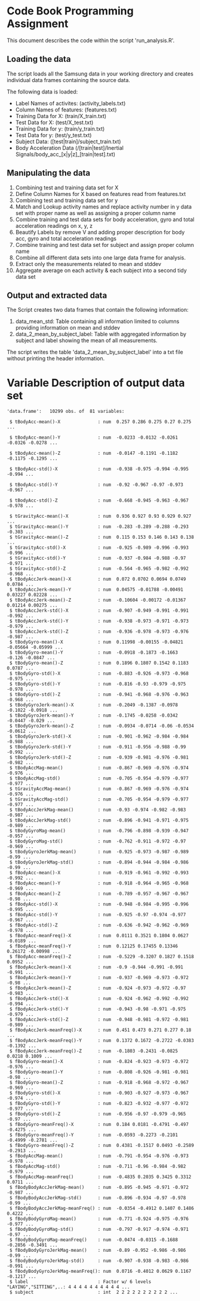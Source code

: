 # Code Book Programming Assignment

This document describes the code within the script 'run_analysis.R'.

## Loading the data
The script loads all the Samsung data in your working directory and creates individual data frames containing the source data.

The following data is loaded:
* Label Names of activites: (activity_labels.txt)
* Column Names of features: (features.txt)
* Training Data for X: (train/X_train.txt)
* Test Data for X: (test/X_test.txt)
* Training Data for y: (train/y_train.txt)
* Test Data for y: (test/y_test.txt)
* Subject Data: ([test|train]/subject_train.txt)
* Body Acceleration Data (/[train|test]/Inertial Signals/body_acc_[x|y|z]_[train|test].txt)

## Manipulating the data

1. Combining test and training data set for X
1. Define Column Names for X based on features read from features.txt
1. Combining test and training data set for y
1. Match and Lookup activity names and replace activity number in y data set with proper name as well as assigning a proper column name
1. Combine training and test data sets for body acceleration, gyro and total acceleration readings on x, y, z
1. Beautify Labels by remove V and adding proper description for body acc, gyro and total acceleration readings
1. Combine training and test data set for subject and assign proper column name
1. Combine all different data sets into one large data frame for analysis.
1. Extract only the measurements related to mean and stddev
1. Aggregate average on each activity & each subject into a second tidy data set

## Output and extracted data
The Script creates two data frames that contain the following information:
1. data_mean_std: Table containing all information limited to columns providing information on mean and stddev
1. data_2_mean_by_subject_label: Table with aggregated information by subject and label showing the mean of all measurements.

The script writes the table 'data_2_mean_by_subject_label' into a txt file without printing the header information.

# Variable Description of output data set
```
'data.frame':	10299 obs. of  81 variables:

 $ tBodyAcc-mean()-X              : num  0.257 0.286 0.275 0.27 0.275 ...

 $ tBodyAcc-mean()-Y              : num  -0.0233 -0.0132 -0.0261 -0.0326 -0.0278 ...

 $ tBodyAcc-mean()-Z              : num  -0.0147 -0.1191 -0.1182 -0.1175 -0.1295 ...

 $ tBodyAcc-std()-X               : num  -0.938 -0.975 -0.994 -0.995 -0.994 ...

 $ tBodyAcc-std()-Y               : num  -0.92 -0.967 -0.97 -0.973 -0.967 ...

 $ tBodyAcc-std()-Z               : num  -0.668 -0.945 -0.963 -0.967 -0.978 ...

 $ tGravityAcc-mean()-X           : num  0.936 0.927 0.93 0.929 0.927 ...
 $ tGravityAcc-mean()-Y           : num  -0.283 -0.289 -0.288 -0.293 -0.303 ...
 $ tGravityAcc-mean()-Z           : num  0.115 0.153 0.146 0.143 0.138 ...
 $ tGravityAcc-std()-X            : num  -0.925 -0.989 -0.996 -0.993 -0.996 ...
 $ tGravityAcc-std()-Y            : num  -0.937 -0.984 -0.988 -0.97 -0.971 ...
 $ tGravityAcc-std()-Z            : num  -0.564 -0.965 -0.982 -0.992 -0.968 ...
 $ tBodyAccJerk-mean()-X          : num  0.072 0.0702 0.0694 0.0749 0.0784 ...
 $ tBodyAccJerk-mean()-Y          : num  0.04575 -0.01788 -0.00491 0.03227 0.02228 ...
 $ tBodyAccJerk-mean()-Z          : num  -0.10604 -0.00172 -0.01367 0.01214 0.00275 ...
 $ tBodyAccJerk-std()-X           : num  -0.907 -0.949 -0.991 -0.991 -0.992 ...
 $ tBodyAccJerk-std()-Y           : num  -0.938 -0.973 -0.971 -0.973 -0.979 ...
 $ tBodyAccJerk-std()-Z           : num  -0.936 -0.978 -0.973 -0.976 -0.987 ...
 $ tBodyGyro-mean()-X             : num  0.11998 -0.00155 -0.04821 -0.05664 -0.05999 ...
 $ tBodyGyro-mean()-Y             : num  -0.0918 -0.1873 -0.1663 -0.126 -0.0847 ...
 $ tBodyGyro-mean()-Z             : num  0.1896 0.1807 0.1542 0.1183 0.0787 ...
 $ tBodyGyro-std()-X              : num  -0.883 -0.926 -0.973 -0.968 -0.975 ...
 $ tBodyGyro-std()-Y              : num  -0.816 -0.93 -0.979 -0.975 -0.978 ...
 $ tBodyGyro-std()-Z              : num  -0.941 -0.968 -0.976 -0.963 -0.968 ...
 $ tBodyGyroJerk-mean()-X         : num  -0.2049 -0.1387 -0.0978 -0.1022 -0.0918 ...
 $ tBodyGyroJerk-mean()-Y         : num  -0.1745 -0.0258 -0.0342 -0.0447 -0.029 ...
 $ tBodyGyroJerk-mean()-Z         : num  -0.0934 -0.0714 -0.06 -0.0534 -0.0612 ...
 $ tBodyGyroJerk-std()-X          : num  -0.901 -0.962 -0.984 -0.984 -0.988 ...
 $ tBodyGyroJerk-std()-Y          : num  -0.911 -0.956 -0.988 -0.99 -0.992 ...
 $ tBodyGyroJerk-std()-Z          : num  -0.939 -0.981 -0.976 -0.981 -0.982 ...
 $ tBodyAccMag-mean()             : num  -0.867 -0.969 -0.976 -0.974 -0.976 ...
 $ tBodyAccMag-std()              : num  -0.705 -0.954 -0.979 -0.977 -0.977 ...
 $ tGravityAccMag-mean()          : num  -0.867 -0.969 -0.976 -0.974 -0.976 ...
 $ tGravityAccMag-std()           : num  -0.705 -0.954 -0.979 -0.977 -0.977 ...
 $ tBodyAccJerkMag-mean()         : num  -0.93 -0.974 -0.982 -0.983 -0.987 ...
 $ tBodyAccJerkMag-std()          : num  -0.896 -0.941 -0.971 -0.975 -0.989 ...
 $ tBodyGyroMag-mean()            : num  -0.796 -0.898 -0.939 -0.947 -0.957 ...
 $ tBodyGyroMag-std()             : num  -0.762 -0.911 -0.972 -0.97 -0.969 ...
 $ tBodyGyroJerkMag-mean()        : num  -0.925 -0.973 -0.987 -0.989 -0.99 ...
 $ tBodyGyroJerkMag-std()         : num  -0.894 -0.944 -0.984 -0.986 -0.99 ...
 $ fBodyAcc-mean()-X              : num  -0.919 -0.961 -0.992 -0.993 -0.992 ...
 $ fBodyAcc-mean()-Y              : num  -0.918 -0.964 -0.965 -0.968 -0.969 ...
 $ fBodyAcc-mean()-Z              : num  -0.789 -0.957 -0.967 -0.967 -0.98 ...
 $ fBodyAcc-std()-X               : num  -0.948 -0.984 -0.995 -0.996 -0.995 ...
 $ fBodyAcc-std()-Y               : num  -0.925 -0.97 -0.974 -0.977 -0.967 ...
 $ fBodyAcc-std()-Z               : num  -0.636 -0.942 -0.962 -0.969 -0.978 ...
 $ fBodyAcc-meanFreq()-X          : num  0.0111 0.3521 0.1804 0.0627 -0.0189 ...
 $ fBodyAcc-meanFreq()-Y          : num  0.12125 0.17455 0.13346 0.26172 -0.00998 ...
 $ fBodyAcc-meanFreq()-Z          : num  -0.5229 -0.3207 0.1827 0.1518 0.0952 ...
 $ fBodyAccJerk-mean()-X          : num  -0.9 -0.944 -0.991 -0.991 -0.991 ...
 $ fBodyAccJerk-mean()-Y          : num  -0.937 -0.969 -0.973 -0.972 -0.98 ...
 $ fBodyAccJerk-mean()-Z          : num  -0.924 -0.973 -0.972 -0.97 -0.983 ...
 $ fBodyAccJerk-std()-X           : num  -0.924 -0.962 -0.992 -0.992 -0.994 ...
 $ fBodyAccJerk-std()-Y           : num  -0.943 -0.98 -0.971 -0.975 -0.979 ...
 $ fBodyAccJerk-std()-Z           : num  -0.948 -0.981 -0.972 -0.981 -0.989 ...
 $ fBodyAccJerk-meanFreq()-X      : num  0.451 0.473 0.271 0.277 0.18 ...
 $ fBodyAccJerk-meanFreq()-Y      : num  0.1372 0.1672 -0.2722 -0.0383 -0.1392 ...
 $ fBodyAccJerk-meanFreq()-Z      : num  -0.1803 -0.2431 -0.0825 0.0218 0.1009 ...
 $ fBodyGyro-mean()-X             : num  -0.824 -0.923 -0.973 -0.972 -0.976 ...
 $ fBodyGyro-mean()-Y             : num  -0.808 -0.926 -0.981 -0.981 -0.98 ...
 $ fBodyGyro-mean()-Z             : num  -0.918 -0.968 -0.972 -0.967 -0.969 ...
 $ fBodyGyro-std()-X              : num  -0.903 -0.927 -0.973 -0.967 -0.974 ...
 $ fBodyGyro-std()-Y              : num  -0.823 -0.932 -0.977 -0.972 -0.977 ...
 $ fBodyGyro-std()-Z              : num  -0.956 -0.97 -0.979 -0.965 -0.97 ...
 $ fBodyGyro-meanFreq()-X         : num  0.184 0.0181 -0.4791 -0.497 -0.4275 ...
 $ fBodyGyro-meanFreq()-Y         : num  -0.0593 -0.2273 -0.2101 -0.4999 -0.2781 ...
 $ fBodyGyro-meanFreq()-Z         : num  0.4381 -0.1517 0.0493 -0.2589 -0.2913 ...
 $ fBodyAccMag-mean()             : num  -0.791 -0.954 -0.976 -0.973 -0.978 ...
 $ fBodyAccMag-std()              : num  -0.711 -0.96 -0.984 -0.982 -0.979 ...
 $ fBodyAccMag-meanFreq()         : num  -0.4835 0.2035 0.3425 0.3312 0.0711 ...
 $ fBodyBodyAccJerkMag-mean()     : num  -0.895 -0.945 -0.971 -0.972 -0.987 ...
 $ fBodyBodyAccJerkMag-std()      : num  -0.896 -0.934 -0.97 -0.978 -0.99 ...
 $ fBodyBodyAccJerkMag-meanFreq() : num  -0.0354 -0.4912 0.1407 0.1486 0.4222 ...
 $ fBodyBodyGyroMag-mean()        : num  -0.771 -0.924 -0.975 -0.976 -0.977 ...
 $ fBodyBodyGyroMag-std()         : num  -0.797 -0.917 -0.974 -0.971 -0.97 ...
 $ fBodyBodyGyroMag-meanFreq()    : num  -0.0474 -0.0315 -0.1688 -0.2856 -0.3491 ...
 $ fBodyBodyGyroJerkMag-mean()    : num  -0.89 -0.952 -0.986 -0.986 -0.99 ...
 $ fBodyBodyGyroJerkMag-std()     : num  -0.907 -0.938 -0.983 -0.986 -0.991 ...
 $ fBodyBodyGyroJerkMag-meanFreq(): num  0.0716 -0.4012 0.0629 0.1167 -0.1217 ...
 $ label                          : Factor w/ 6 levels "LAYING","SITTING",..: 4 4 4 4 4 4 4 4 4 4 ...
 $ subject                        : int  2 2 2 2 2 2 2 2 2 2 ...
```
